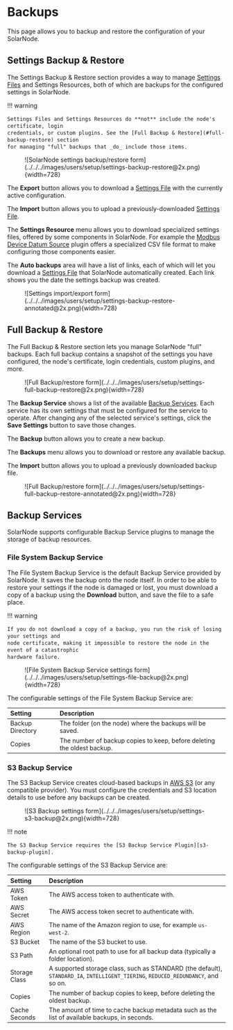 # Backups

This page allows you to backup and restore the configuration of your SolarNode.

## Settings Backup & Restore

The Settings Backup & Restore section provides a way to manage [Settings Files][settings-file]
and Settings Resources, both of which are backups for the configured settings in SolarNode.

!!! warning

    Settings Files and Settings Resources do **not** include the node's certificate, login
	credentials, or custom plugins. See the [Full Backup & Restore](#full-backup-restore) section
	for managing "full" backups that _do_ include those items.

<figure markdown>
  ![SolarNode settings backup/restore form](../../../images/users/setup/settings-backup-restore@2x.png){width=728}
</figure>

The **Export** button allows you to download a [Settings File][settings-file] with the currently active configuration.

The **Import** button allows you to upload a previously-downloaded [Settings File][settings-file].

The **Settings Resource** menu allows you to download specialized settings files, offered by some components in SolarNode.
For example the [Modbus Device Datum Source][modbus-device-plugin] plugin offers a specialized CSV file format to make configuring those
components easier.

The **Auto backups** area will have a list of links, each of which will let you download a
[Settings File][settings-file] that SolarNode automatically created. Each link shows you
the date the settings backup was created.

<figure markdown>
  ![Settings import/export form](../../../images/users/setup/settings-backup-restore-annotated@2x.png){width=728}
</figure>

## Full Backup & Restore

The Full Backup & Restore section lets you manage SolarNode "full" backups. Each full backup contains a snapshot
of the settings you have configured, the node's certificate, login credentials, custom plugins, and more.

<figure markdown>
  ![Full Backup/restore form](../../../images/users/setup/settings-full-backup-restore@2x.png){width=728}
</figure>

The **Backup Service** shows a list of the available [Backup Services](#backup-services). Each service
has its own settings that must be configured for the service to operate. After changing any of the
selected service's settings, click the **Save Settings** button to save those changes.

The **Backup** button allows you to create a new backup.

The **Backups** menu allows you to download or restore any available backup.

The **Import** button allows you to upload a previously downloaded backup file.


<figure markdown>
  ![Full Backup/restore form](../../../images/users/setup/settings-full-backup-restore-annotated@2x.png){width=728}
</figure>

## Backup Services

SolarNode supports configurable Backup Service plugins to manage the storage of backup resources.

### File System Backup Service

The File System Backup Service is the default Backup Service provided by SolarNode. It saves
the backup onto the node itself. In order to be able to restore your settings if the node is damaged
or lost, you must download a copy of a backup using the **Download** button, and save the file
to a safe place.

!!! warning

    If you do not download a copy of a backup, you run the risk of losing your settings and
    node certificate, making it impossible to restore the node in the event of a catastrophic
    hardware failure.

<figure markdown>
  ![File System Backup Service settings form](../../../images/users/setup/settings-file-backup@2x.png){width=728}
</figure>

The configurable settings of the File System Backup Service are:

| Setting | Description |
|:--------|:------------|
| Backup Directory | The folder (on the node) where the backups will be saved. |
| Copies | The number of backup copies to keep, before deleting the oldest backup. |

### S3 Backup Service

The S3 Backup Service creates cloud-based backups in [AWS S3][s3] (or any compatible provider). You
must configure the credentials and S3 location details to use before any backups can be created.

<figure markdown>
  ![S3 Backup settings form](../../../images/users/setup/settings-s3-backup@2x.png){width=728}
</figure>

!!! note

    The S3 Backup Service requires the [S3 Backup Service Plugin][s3-backup-plugin].

The configurable settings of the S3 Backup Service are:

| Setting | Description |
|:--------|:------------|
| AWS Token | The AWS access token to authenticate with. |
| AWS Secret | The AWS access token secret to authenticate with. |
| AWS Region | The name of the Amazon region to use, for example `us-west-2`. |
| S3 Bucket | The name of the S3 bucket to use. |
| S3 Path | An optional root path to use for all backup data (typically a folder location). |
| Storage Class | A supported storage class, such as STANDARD (the default), `STANDARD_IA`, `INTELLIGENT_TIERING`, `REDUCED_REDUNDANCY`, and so on. |
| Copies | The number of backup copies to keep, before deleting the oldest backup. |
| Cache Seconds | The amount of time to cache backup metadata such as the list of available backups, in seconds. |

[modbus-device-plugin]: https://github.com/SolarNetwork/solarnetwork-node/tree/develop/net.solarnetwork.node.datum.modbus#csv-configurer
[settings-file]: ../../settings.md
[s3]: https://aws.amazon.com/s3/
[s3-backup-plugin]: https://github.com/SolarNetwork/solarnetwork-node/tree/develop/net.solarnetwork.node.backup.s3
